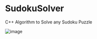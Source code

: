 # SudokuSolver
C++ Algorithm to Solve any Sudoku Puzzle

![image](https://github.com/Obihan98/SudokuSolver/assets/73716961/7b6e9fe9-029e-4103-bb97-e2ffcababe6d)
